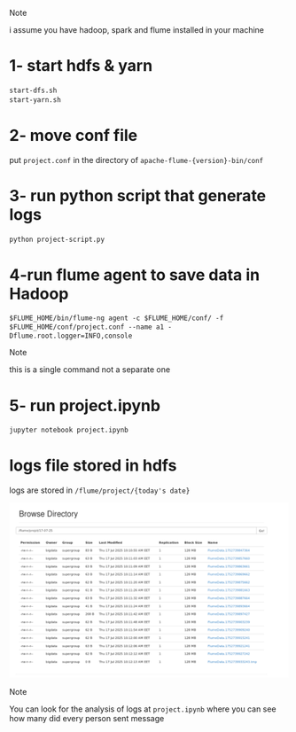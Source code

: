 
> [!NOTE]  
> i assume you have hadoop, spark and flume installed in your machine

# 1- start hdfs  & yarn
```bash
start-dfs.sh
start-yarn.sh
```

# 2- move conf file
put `project.conf`  in the directory of `apache-flume-{version}-bin/conf`

# 3- run python script that generate logs
```bash
python project-script.py
```

# 4-run flume agent to save data in Hadoop
```
$FLUME_HOME/bin/flume-ng agent -c $FLUME_HOME/conf/ -f $FLUME_HOME/conf/project.conf --name a1 -Dflume.root.logger=INFO,console
```

> [!NOTE]  
> this is a single command not a separate one

# 5- run project.ipynb
```bash
jupyter notebook project.ipynb
```

# logs file stored in hdfs

logs are stored in `/flume/project/{today's date}`


![alt text](hdfs.png)

>[!Note]
>You can look for the analysis of logs at `project.ipynb` where you can see how many did every person sent message


